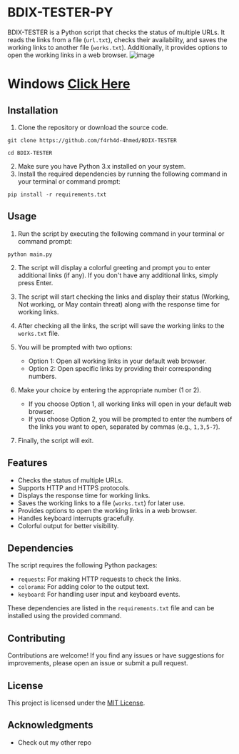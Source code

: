 # BDIX-TESTER-PY

BDIX-TESTER is a Python script that checks the status of multiple URLs. It reads the links from a file (`url.txt`), checks their availability, and saves the working links to another file (`works.txt`). Additionally, it provides options to open the working links in a web browser.
![image](https://github.com/f4rh4d-4hmed/BDIX-TESTER/assets/161406872/663a9de1-9d07-4321-9ff5-2498bad47521)

# Windows [Click Here](https://github.com/f4rh4d-4hmed/BDIX-TESTER/releases/download/v0.1/BDIX-Tester.zip)

## Installation

1. Clone the repository or download the source code.
```
git clone https://github.com/f4rh4d-4hmed/BDIX-TESTER
```
```
cd BDIX-TESTER
```
2. Make sure you have Python 3.x installed on your system.
3. Install the required dependencies by running the following command in your terminal or command prompt:

```
pip install -r requirements.txt
```

## Usage
1. Run the script by executing the following command in your terminal or command prompt:

```
python main.py
```

2. The script will display a colorful greeting and prompt you to enter additional links (if any). If you don't have any additional links, simply press Enter.
3. The script will start checking the links and display their status (Working, Not working, or May contain threat) along with the response time for working links.
4. After checking all the links, the script will save the working links to the `works.txt` file.
5. You will be prompted with two options:
   - Option 1: Open all working links in your default web browser.
   - Option 2: Open specific links by providing their corresponding numbers.

6. Make your choice by entering the appropriate number (1 or 2).
   - If you choose Option 1, all working links will open in your default web browser.
   - If you choose Option 2, you will be prompted to enter the numbers of the links you want to open, separated by commas (e.g., `1,3,5-7`).

7. Finally, the script will exit.

## Features

- Checks the status of multiple URLs.
- Supports HTTP and HTTPS protocols.
- Displays the response time for working links.
- Saves the working links to a file (`works.txt`) for later use.
- Provides options to open the working links in a web browser.
- Handles keyboard interrupts gracefully.
- Colorful output for better visibility.

## Dependencies

The script requires the following Python packages:

- `requests`: For making HTTP requests to check the links.
- `colorama`: For adding color to the output text.
- `keyboard`: For handling user input and keyboard events.

These dependencies are listed in the `requirements.txt` file and can be installed using the provided command.

## Contributing

Contributions are welcome! If you find any issues or have suggestions for improvements, please open an issue or submit a pull request.

## License

This project is licensed under the [MIT License](LICENSE).

## Acknowledgments

- Check out my other repo
